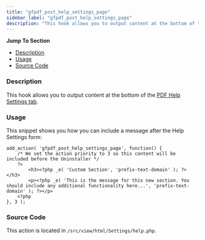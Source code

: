 ```yaml
---
title: "gfpdf_post_help_settings_page"
sidebar_label: "gfpdf_post_help_settings_page"
description: "This hook allows you to output content at the bottom of the PDF Help Settings tab. "
---
```


**Jump To Section**

* [Description](#description)
* [Usage](#usage)
* [Source Code](#source-code)

### Description 

This hook allows you to output content at the bottom of the [PDF Help Settings tab](user-global-settings.md#help). 

### Usage 

This snippet shows you how you can include a message after the Help Settings form:

```
add_action( 'gfpdf_post_help_settings_page', function() {
	/* We set the action priority to 3 so this content will be included before the Uninstaller */
	?>
		<h3><?php _e( 'Custom Section', 'prefix-text-domain' ); ?></h3>
		<p><?php _e( 'This is the message for this new section. You should include any additional functionality here...', 'prefix-text-domain' ); ?></p>
	<?php
}, 3 );
```

### Source Code 

This action is located in `/src/view/html/Settings/help.php`.